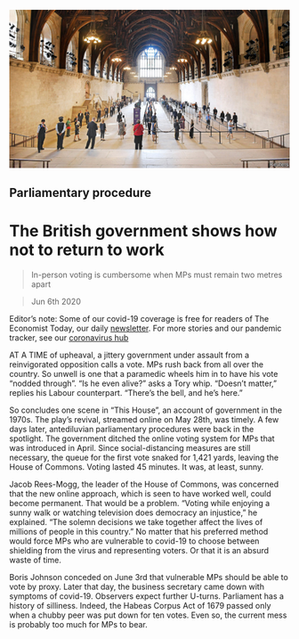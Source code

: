 ![](./images/20200606_BRP004_0.jpg)

## Parliamentary procedure

# The British government shows how not to return to work

> In-person voting is cumbersome when MPs must remain two metres apart

> Jun 6th 2020

Editor’s note: Some of our covid-19 coverage is free for readers of The Economist Today, our daily [newsletter](https://www.economist.com/https://my.economist.com/user#newsletter). For more stories and our pandemic tracker, see our [coronavirus hub](https://www.economist.com//news/2020/03/11/the-economists-coverage-of-the-coronavirus)

AT A TIME of upheaval, a jittery government under assault from a reinvigorated opposition calls a vote. MPs rush back from all over the country. So unwell is one that a paramedic wheels him in to have his vote “nodded through”. “Is he even alive?” asks a Tory whip. “Doesn’t matter,” replies his Labour counterpart. “There’s the bell, and he’s here.”

So concludes one scene in “This House”, an account of government in the 1970s. The play’s revival, streamed online on May 28th, was timely. A few days later, antediluvian parliamentary procedures were back in the spotlight. The government ditched the online voting system for MPs that was introduced in April. Since social-distancing measures are still necessary, the queue for the first vote snaked for 1,421 yards, leaving the House of Commons. Voting lasted 45 minutes. It was, at least, sunny.

Jacob Rees-Mogg, the leader of the House of Commons, was concerned that the new online approach, which is seen to have worked well, could become permanent. That would be a problem. “Voting while enjoying a sunny walk or watching television does democracy an injustice,” he explained. “The solemn decisions we take together affect the lives of millions of people in this country.” No matter that his preferred method would force MPs who are vulnerable to covid-19 to choose between shielding from the virus and representing voters. Or that it is an absurd waste of time.

Boris Johnson conceded on June 3rd that vulnerable MPs should be able to vote by proxy. Later that day, the business secretary came down with symptoms of covid-19. Observers expect further U-turns. Parliament has a history of silliness. Indeed, the Habeas Corpus Act of 1679 passed only when a chubby peer was put down for ten votes. Even so, the current mess is probably too much for MPs to bear.